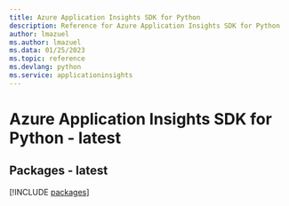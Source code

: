 ```yaml
---
title: Azure Application Insights SDK for Python
description: Reference for Azure Application Insights SDK for Python
author: lmazuel
ms.author: lmazuel
ms.data: 01/25/2023
ms.topic: reference
ms.devlang: python
ms.service: applicationinsights
---
```

# Azure Application Insights SDK for Python - latest
## Packages - latest
[!INCLUDE [packages](application-insights-index.md)]